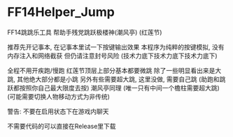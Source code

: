 # FF14Helper_Jump
FF14跳跳乐工具 帮助手残党跳跃极楼神(潮风亭) (红莲节)

推荐先开记事本, 在记事本里试一下按键输出效果
本程序为纯粹的按键模拟, 没有内存注入和网络截获
但仍请注意封号风险 (技术力底下技术力底下技术力底下)

全程不用开疾跑/慢跑
红莲节顶层上部分基本都要微跳
除了一些明显看出来是大跳, 其他绝大部分都是小跳
另外有些需要超大跳, 这里没做, 需要自己跳
(助跑和跳跃都按照你自己最大限度去按)
潮风亭同理
(唯一只有中间一个檐柱需要超大跳)
(可能需要切换人物移动方式为非传统)

警告: 不要在启用状态下在游戏内聊天

不需要代码的可以直接在Release里下载

